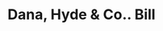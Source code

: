 ---
doi: 10.7916/D8N02JH1
date_other: '1860'
date_other_textual: 1860-1869
form: printed ephemera
genre:
- Invoices
name:
- Dana, Hyde & Co.
object_in_context_url: https://biggert.cul.columbia.edu/items/view/ave_biggert_00364
subject_hierarchical_geographic:
- Boston, Massachusetts, United States
subject_name:
- Dana, Hyde & Co.
title: Dana, Hyde & Co.. Bill
sort_title: Dana, Hyde & Co.. Bill
call_number: ave_biggert_00364
coordinates:
- 42.35805555555556,-71.06361111111111
pid: ave_biggert_00364
identifiers: ave_biggert_00364
thumbnail: https://derivativo-2.library.columbia.edu/iiif/2/ldpd:344085/full/!256,256/0/native.jpg
permalink: /biggert/ave_biggert_00364/
layout: iiif-image-page
---
